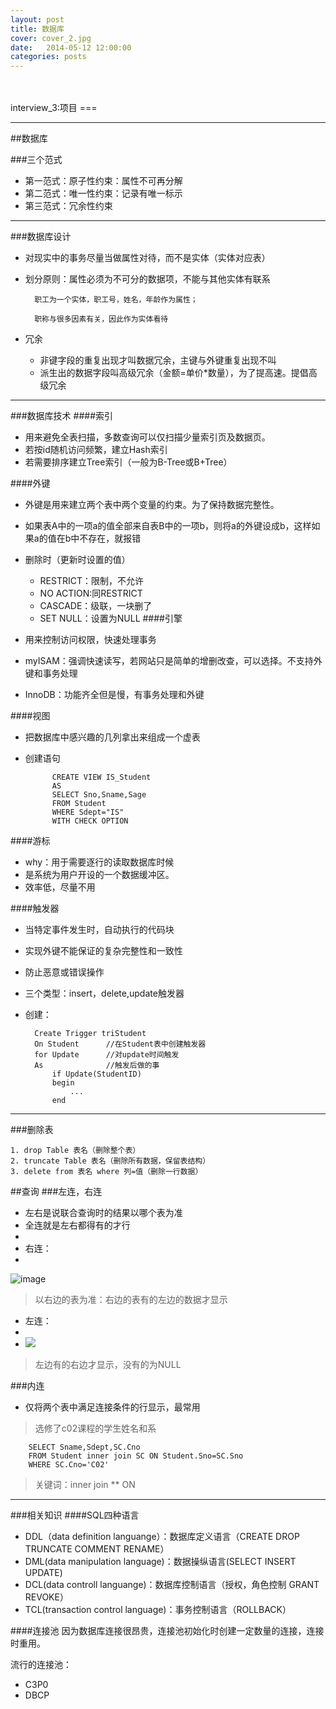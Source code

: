 ```yaml
---
layout: post
title: 数据库
cover: cover_2.jpg
date:   2014-05-12 12:00:00
categories: posts
---
```

<br/>
<br/>
interview_3:项目
===

---

##数据库

###三个范式
+ 第一范式：原子性约束：属性不可再分解
+ 第二范式：唯一性约束：记录有唯一标示
+ 第三范式：冗余性约束

---

###数据库设计
+ 对现实中的事务尽量当做属性对待，而不是实体（实体对应表）
+ 划分原则：属性必须为不可分的数据项，不能与其他实体有联系


		职工为一个实体，职工号，姓名，年龄作为属性；
	
		职称与很多因素有关，因此作为实体看待

+ 冗余
	+ 非键字段的重复出现才叫数据冗余，主键与外键重复出现不叫
	+ 派生出的数据字段叫高级冗余（金额=单价*数量），为了提高速。提倡高级冗余

---

###数据库技术
####索引
+ 用来避免全表扫描，多数查询可以仅扫描少量索引页及数据页。
+ 若按id随机访问频繁，建立Hash索引
+ 若需要排序建立Tree索引（一般为B-Tree或B+Tree）

####外键
+ 外键是用来建立两个表中两个变量的约束。为了保持数据完整性。
+ 如果表A中的一项a的值全部来自表B中的一项b，则将a的外键设成b，这样如果a的值在b中不存在，就报错
+ 删除时（更新时设置的值）
	+ RESTRICT：限制，不允许
	+ NO ACTION:同RESTRICT
	+ CASCADE：级联，一块删了
	+ SET NULL：设置为NULL
####引擎
+ 用来控制访问权限，快速处理事务

+ myISAM：强调快速读写，若网站只是简单的增删改查，可以选择。不支持外键和事务处理
+ InnoDB：功能齐全但是慢，有事务处理和外键

####视图
+ 把数据库中感兴趣的几列拿出来组成一个虚表
+ 创建语句

			CREATE VIEW IS_Student
			AS
			SELECT Sno,Sname,Sage
			FROM Student
			WHERE Sdept="IS"
			WITH CHECK OPTION

####游标
+ why：用于需要逐行的读取数据库时候
+ 是系统为用户开设的一个数据缓冲区。
+ 效率低，尽量不用

####触发器
+ 当特定事件发生时，自动执行的代码块
+ 实现外键不能保证的复杂完整性和一致性
+ 防止恶意或错误操作
+ 三个类型：insert，delete,update触发器
+ 创建：

		Create Trigger triStudent
		On Student		//在Student表中创建触发器
		for Update		//对update时间触发
		As				//触发后做的事
			if Update(StudentID)
			begin
				...
			end



---

###删除表

	1. drop Table 表名（删除整个表）
	2. truncate Table 表名（删除所有数据，保留表结构）
	3. delete from 表名 where 列=值（删除一行数据）

##查询
###左连，右连
+ 左右是说联合查询时的结果以哪个表为准
+ 全连就是左右都得有的才行
+ 
+ 右连：
+ 
![image](http://images.cnblogs.com/cnblogs_com/eflylab/200706/20070624235516.jpg)
>以右边的表为准：右边的表有的左边的数据才显示

+ 左连：
+ 
+ ![](http://images.cnblogs.com/cnblogs_com/eflylab/200706/20070624235517.jpg)
> 左边有的右边才显示，没有的为NULL

###内连
+ 仅将两个表中满足连接条件的行显示，最常用

>选修了c02课程的学生姓名和系

		SELECT Sname,Sdept,SC.Cno
		FROM Student inner join SC ON Student.Sno=SC.Sno
		WHERE SC.Cno='C02'
>关键词：inner join ** ON 

---

###相关知识
####SQL四种语言
+ DDL（data definition languange）：数据库定义语言（CREATE DROP TRUNCATE COMMENT RENAME）
+ DML(data manipulation language)：数据操纵语言(SELECT INSERT UPDATE)
+ DCL(data controll languange)：数据库控制语言（授权，角色控制 GRANT REVOKE）
+ TCL(transaction control language)：事务控制语言（ROLLBACK）

####连接池
因为数据库连接很昂贵，连接池初始化时创建一定数量的连接，连接时重用。


流行的连接池：
+ C3P0
+ DBCP


